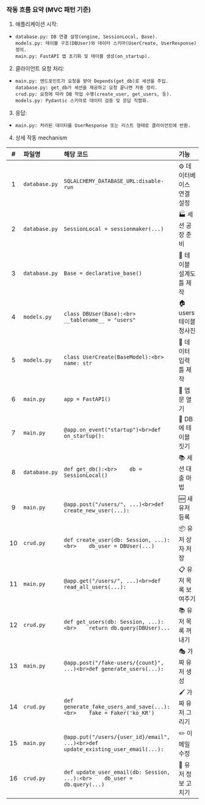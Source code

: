 ### 작동 흐름 요약 (MVC 패턴 기준)
1. 애플리케이션 시작:
-     database.py: DB 연결 설정(engine, SessionLocal, Base).
      models.py: 테이블 구조(DBUser)와 데이터 스키마(UserCreate, UserResponse) 정의.
      main.py: FastAPI 앱 초기화 및 테이블 생성(on_startup).

2. 클라이언트 요청 처리:
-     main.py: 엔드포인트가 요청을 받아 Depends(get_db)로 세션을 주입.
      database.py: get_db가 세션을 제공하고 요청 끝나면 자동 정리.
      crud.py: 요청에 따라 DB 작업 수행(create_user, get_users, 등).
      models.py: Pydantic 스키마로 데이터 검증 및 응답 직렬화.

3. 응답:
-     main.py: 처리된 데이터를 UserResponse 또는 리스트 형태로 클라이언트에 반환.

4. 상세 작동 mechanism

| # | 파일명           | 해당 코드                                                                             | 기능               |
| :-: | :------------ | :-------------------------------------------------------------------------------- | :--------------- |
|  1  | `database.py` | `SQLALCHEMY_DATABASE_URL:disable-run`                                             | ⚙️ 데이터베이스 연결 설정  |
|  2  | `database.py` | `SessionLocal = sessionmaker(...)`                                                | 🏭 세션 공장 준비      |
|  3  | `database.py` | `Base = declarative_base()`                                                       | 📐 테이블 설계도 틀 제작  |
|  4  | `models.py`   | `class DBUser(Base):<br>    __tablename__ = "users"`                              | 🏠 users 테이블 청사진 |
|  5  | `models.py`   | `class UserCreate(BaseModel):<br>    name: str`                                   | 📝 데이터 입력 틀 제작   |
|  6  | `main.py`     | `app = FastAPI()`                                                                 | 🚪 앱 문 열기        |
|  7  | `main.py`     | `@app.on_event("startup")<br>def on_startup():`                                   | 🔨 DB에 테이블 짓기    |
|  8  | `database.py` | `def get_db():<br>    db = SessionLocal()`                                        | 📚 세션 대출 마법      |
|  9  | `main.py`     | `@app.post("/users/", ...)<br>def create_new_user(...):`                          | 🆕 새 유저 등록       |
|  10 | `crud.py`     | `def create_user(db: Session, ...):<br>    db_user = DBUser(...)`                 | 📦 유저 상자 저장      |
|  11 | `main.py`     | `@app.get("/users/", ...)<br>def read_all_users(...):`                            | 📋 유저 목록 보여주기    |
|  12 | `crud.py`     | `def get_users(db: Session, ...):<br>    return db.query(DBUser)...`              | 📚 유저 목록 꺼내기     |
|  13 | `main.py`     | `@app.post("/fake-users/{count}", ...)<br>def generate_users(...):`               | 🎭 가짜 유저 생성      |
|  14 | `crud.py`     | `def generate_fake_users_and_save(...):<br>    fake = Faker('ko_KR')`             | 🖌️ 가짜 유저 그리기    |
|  15 | `main.py`     | `@app.put("/users/{user_id}/email", ...)<br>def update_existing_user_email(...):` | ✏️ 이메일 수정        |
|  16 | `crud.py`     | `def update_user_email(db: Session, ...):<br>    db_user = db.query(...)`         | 🔧 유저 정보 고치기     |

